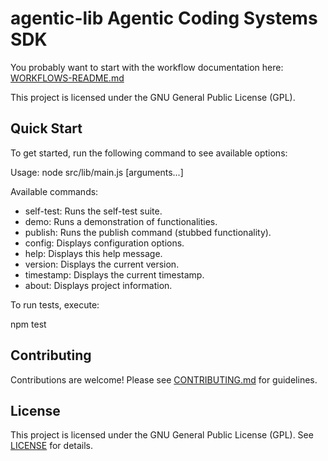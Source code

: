 # agentic-lib Agentic Coding Systems SDK

You probably want to start with the workflow documentation here: [WORKFLOWS-README.md](WORKFLOWS-README.md)

This project is licensed under the GNU General Public License (GPL).

## Quick Start

To get started, run the following command to see available options:

Usage: node src/lib/main.js <command> [arguments...]

Available commands:
  - self-test: Runs the self-test suite.
  - demo: Runs a demonstration of functionalities.
  - publish: Runs the publish command (stubbed functionality).
  - config: Displays configuration options.
  - help: Displays this help message.
  - version: Displays the current version.
  - timestamp: Displays the current timestamp.
  - about: Displays project information.

To run tests, execute:

  npm test

## Contributing

Contributions are welcome! Please see [CONTRIBUTING.md](CONTRIBUTING.md) for guidelines.

## License

This project is licensed under the GNU General Public License (GPL). See [LICENSE](LICENSE) for details.
